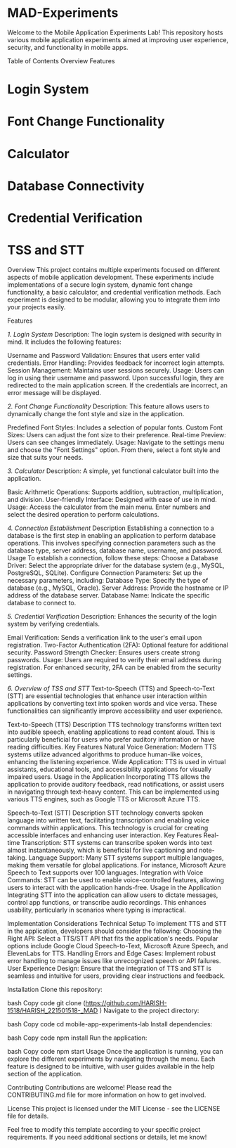 # MAD-Experiments

Welcome to the Mobile Application Experiments Lab! This repository hosts various mobile application experiments aimed at improving user experience, security, and functionality in mobile apps.

Table of Contents
Overview
Features
# Login System
# Font Change Functionality
# Calculator
# Database Connectivity
# Credential Verification
# TSS and STT


Overview
This project contains multiple experiments focused on different aspects of mobile application development. These experiments include implementations of a secure login system, dynamic font change functionality, a basic calculator, and credential verification methods. Each experiment is designed to be modular, allowing you to integrate them into your projects easily.

Features

*1. Login System*
Description:
The login system is designed with security in mind. It includes the following features:

Username and Password Validation: Ensures that users enter valid credentials.
Error Handling: Provides feedback for incorrect login attempts.
Session Management: Maintains user sessions securely.
Usage:
Users can log in using their username and password. Upon successful login, they are redirected to the main application screen. If the credentials are incorrect, an error message will be displayed.

*2. Font Change Functionality*
Description:
This feature allows users to dynamically change the font style and size in the application.

Predefined Font Styles: Includes a selection of popular fonts.
Custom Font Sizes: Users can adjust the font size to their preference.
Real-time Preview: Users can see changes immediately.
Usage:
Navigate to the settings menu and choose the "Font Settings" option. From there, select a font style and size that suits your needs.

*3. Calculator*
Description:
A simple, yet functional calculator built into the application.

Basic Arithmetic Operations: Supports addition, subtraction, multiplication, and division.
User-friendly Interface: Designed with ease of use in mind.
Usage:
Access the calculator from the main menu. Enter numbers and select the desired operation to perform calculations.

*4. Connection Establishment*
Description
Establishing a connection to a database is the first step in enabling an application to perform database operations. This involves specifying connection parameters such as the database type, server address, database name, username, and password.
Usage
To establish a connection, follow these steps:
Choose a Database Driver: Select the appropriate driver for the database system (e.g., MySQL, PostgreSQL, SQLite).
Configure Connection Parameters: Set up the necessary parameters, including:
Database Type: Specify the type of database (e.g., MySQL, Oracle).
Server Address: Provide the hostname or IP address of the database server.
Database Name: Indicate the specific database to connect to.

*5. Credential Verification*
Description:
Enhances the security of the login system by verifying credentials.

Email Verification: Sends a verification link to the user's email upon registration.
Two-Factor Authentication (2FA): Optional feature for additional security.
Password Strength Checker: Ensures users create strong passwords.
Usage:
Users are required to verify their email address during registration. For enhanced security, 2FA can be enabled from the security settings.

*6. Overview of TSS and STT*
Text-to-Speech (TTS) and Speech-to-Text (STT) are essential technologies that enhance user interaction within applications by converting text into spoken words and vice versa. These functionalities can significantly improve accessibility and user experience.

Text-to-Speech (TTS)
Description
TTS technology transforms written text into audible speech, enabling applications to read content aloud. This is particularly beneficial for users who prefer auditory information or have reading difficulties.
Key Features
Natural Voice Generation: Modern TTS systems utilize advanced algorithms to produce human-like voices, enhancing the listening experience.
Wide Application: TTS is used in virtual assistants, educational tools, and accessibility applications for visually impaired users.
Usage in the Application
Incorporating TTS allows the application to provide auditory feedback, read notifications, or assist users in navigating through text-heavy content. This can be implemented using various TTS engines, such as Google TTS or Microsoft Azure TTS.

Speech-to-Text (STT)
Description
STT technology converts spoken language into written text, facilitating transcription and enabling voice commands within applications. This technology is crucial for creating accessible interfaces and enhancing user interaction.
Key Features
Real-time Transcription: STT systems can transcribe spoken words into text almost instantaneously, which is beneficial for live captioning and note-taking.
Language Support: Many STT systems support multiple languages, making them versatile for global applications. For instance, Microsoft Azure Speech to Text supports over 100 languages.
Integration with Voice Commands: STT can be used to enable voice-controlled features, allowing users to interact with the application hands-free.
Usage in the Application
Integrating STT into the application can allow users to dictate messages, control app functions, or transcribe audio recordings. This enhances usability, particularly in scenarios where typing is impractical.

Implementation Considerations
Technical Setup
To implement TTS and STT in the application, developers should consider the following:
Choosing the Right API: Select a TTS/STT API that fits the application's needs. Popular options include Google Cloud Speech-to-Text, Microsoft Azure Speech, and ElevenLabs for TTS.
Handling Errors and Edge Cases: Implement robust error handling to manage issues like unrecognized speech or API failures.
User Experience Design: Ensure that the integration of TTS and STT is seamless and intuitive for users, providing clear instructions and feedback.

Installation
Clone this repository:

bash
Copy code
git clone (https://github.com/HARISH-1518/HARISH_221501518-_MAD )
Navigate to the project directory:

bash
Copy code
cd mobile-app-experiments-lab
Install dependencies:

bash
Copy code
npm install
Run the application:

bash
Copy code
npm start
Usage
Once the application is running, you can explore the different experiments by navigating through the menu. Each feature is designed to be intuitive, with user guides available in the help section of the application.

Contributing
Contributions are welcome! Please read the CONTRIBUTING.md file for more information on how to get involved.

License
This project is licensed under the MIT License - see the LICENSE file for details.

Feel free to modify this template according to your specific project requirements. If you need additional sections or details, let me know!

